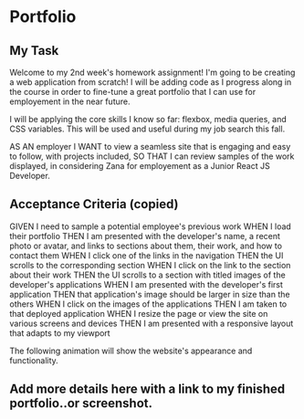 # Portfolio

## My Task

Welcome to my 2nd week's homework assignment! I'm going to be creating a web application from scratch! I will be adding code as I progress along in the course in order to fine-tune a great portfolio that I can use for employement in the near future.

I will be applying the core skills I know so far: flexbox, media queries, and CSS variables. This will be used and useful during my job search this fall.

AS AN employer
I WANT to view a seamless site that is engaging and easy to follow, with projects included,
SO THAT I can review samples of the work displayed, in considering Zana for employement as a Junior React JS Developer.

## Acceptance Criteria (copied)

GIVEN I need to sample a potential employee's previous work
WHEN I load their portfolio
THEN I am presented with the developer's name, a recent photo or avatar, and links to sections about them, their work, and how to contact them
WHEN I click one of the links in the navigation
THEN the UI scrolls to the corresponding section
WHEN I click on the link to the section about their work
THEN the UI scrolls to a section with titled images of the developer's applications
WHEN I am presented with the developer's first application
THEN that application's image should be larger in size than the others
WHEN I click on the images of the applications
THEN I am taken to that deployed application
WHEN I resize the page or view the site on various screens and devices
THEN I am presented with a responsive layout that adapts to my viewport

The following animation will show the website's appearance and functionality.

## Add more details here with a link to my finished portfolio..or screenshot.
